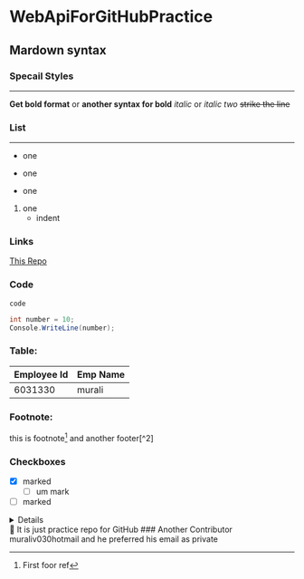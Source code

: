 WebApiForGitHubPractice
======================
Mardown syntax
--------------
### Specail Styles
***
**Get bold format** or __another syntax for bold__
*italic* or _italic two_
~~strike the line~~
### List
---
- one
* one
+ one

1. one
   * indent
### Links
[This Repo](https://github.com/muraliv030/WebApiForGitHubPractice)
<!-- ### Images:
![Images](https://github.com/test-images/png/blob/main/202105/cs-black-000.png) -->
### Code
`code`
```cs
int number = 10;
Console.WriteLine(number);
```
### Table:
Employee Id|Emp Name
-|-
6031330|murali
### Footnote:
this is footnote[^1] and another footer[^2]
[^1]: First foor ref
### Checkboxes
- [x] marked
   - [ ] um mark
- [ ] marked
<details>
  we can have another section here
</details>
🖤
It is just practice repo for GitHub
### Another Contributor
muraliv030hotmail and he preferred his email as private